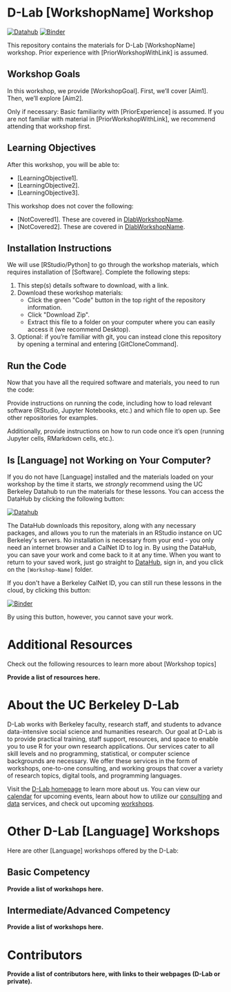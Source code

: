 # D-Lab [WorkshopName] Workshop

[![Datahub](https://img.shields.io/badge/launch-datahub-blue)](DATAHUB_LINK_HERE)
[![Binder](http://mybinder.org/badge.svg)](BINDER_LINK_HERE)

This repository contains the materials for D-Lab [WorkshopName] workshop. Prior experience with [PriorWorkshopWithLink] is assumed.

## Workshop Goals

In this workshop, we provide [WorkshopGoal]. First, we’ll cover [Aim1]. Then, we’ll explore [Aim2]. 

Only if necessary: Basic familiarity with [PriorExperience] is assumed. If you are not familiar with material in [PriorWorkshopWithLink], we recommend attending that workshop first.


## Learning Objectives

After this workshop, you will be able to:
- [LearningObjective1].
- [LearningObjective2].
- [LearningObjective3].

This workshop does not cover the following:
- [NotCovered1]. These are covered in [DlabWorkshopName](URL).
- [NotCovered2]. These are covered in [DlabWorkshopName](URL).


## Installation Instructions

We will use [RStudio/Python] to go through the workshop materials, which requires installation of [Software]. Complete the following steps:

1. This step(s) details software to download, with a link.
2. Download these workshop materials:
    * Click the green "Code" button in the top right of the repository information.
    * Click "Download Zip".
    * Extract this file to a folder on your computer where you can easily access it (we recommend Desktop).
3. Optional: if you’re familiar with git, you can instead clone this repository by opening a terminal and entering [GitCloneCommand].

## Run the Code

Now that you have all the required software and materials, you need to run the code:

Provide instructions on running the code, including how to load relevant software (RStudio, Jupyter Notebooks, etc.) and which file to open up. See other repositories for examples.

Additionally, provide instructions on how to run code once it’s open (running Jupyter cells, RMarkdown cells, etc.).

## Is [Language] not Working on Your Computer?

If you do not have [Language] installed and the materials loaded on your workshop by the time it starts, we *strongly* recommend using the UC Berkeley Datahub to run the materials for these lessons. You can access the DataHub by clicking the following button:

[![Datahub](https://img.shields.io/badge/launch-datahub-blue)](DATAHUB_LINK_HERE)

The DataHub downloads this repository, along with any necessary packages, and allows you to run the materials in an RStudio instance on UC Berkeley's servers. No installation is necessary from your end - you only need an internet browser and a CalNet ID to log in. By using the DataHub, you can save your work and come back to it at any time. When you want to return to your saved work, just go straight to [DataHub](https://datahub.berkeley.edu), sign in, and you click on the `[Workshop-Name]` folder.

If you don't have a Berkeley CalNet ID, you can still run these lessons in the cloud, by clicking this button:

[![Binder](http://mybinder.org/badge.svg)](BINDER_LINK_HERE)

By using this button, however, you cannot save your work.

# Additional Resources

Check out the following resources to learn more about [Workshop topics]

**Provide a list of resources here.**

# About the UC Berkeley D-Lab

D-Lab works with Berkeley faculty, research staff, and students to advance data-intensive social science and humanities research. Our goal at D-Lab is to provide practical training, staff support, resources, and space to enable you to use R for your own research applications. Our services cater to all skill levels and no programming, statistical, or computer science backgrounds are necessary. We offer these services in the form of workshops, one-to-one consulting, and working groups that cover a variety of research topics, digital tools, and programming languages.  

Visit the [D-Lab homepage](https://dlab.berkeley.edu/) to learn more about us. You can view our [calendar](https://dlab.berkeley.edu/events/calendar) for upcoming events, learn about how to utilize our [consulting](https://dlab.berkeley.edu/consulting) and [data](https://dlab.berkeley.edu/data) services, and check out upcoming [workshops](https://dlab.berkeley.edu/events/workshops).

# Other D-Lab [Language] Workshops

Here are other [Language] workshops offered by the D-Lab:

## Basic Competency
**Provide a list of workshops here.**

## Intermediate/Advanced Competency
**Provide a list of workshops here.**

# Contributors
**Provide a list of contributors here, with links to their webpages (D-Lab or private).**
